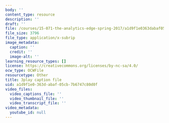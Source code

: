 ```yaml
---
body: ''
content_type: resource
description: ''
draft: ''
file: /courses/15-071-the-analytics-edge-spring-2017/a1d9f1e0363dabaf05cb7b6747c80d0f_cYGYTNZTP7M.srt
file_size: 3796
file_type: application/x-subrip
image_metadata:
  caption: ''
  credit: ''
  image-alt: ''
learning_resource_types: []
license: https://creativecommons.org/licenses/by-nc-sa/4.0/
ocw_type: OCWFile
resourcetype: Other
title: 3play caption file
uid: a1d9f1e0-363d-abaf-05cb-7b6747c80d0f
video_files:
  video_captions_file: ''
  video_thumbnail_file: ''
  video_transcript_file: ''
video_metadata:
  youtube_id: null
---
```

